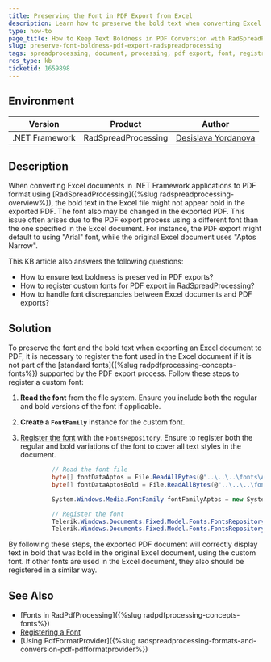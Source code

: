 ```yaml
---
title: Preserving the Font in PDF Export from Excel
description: Learn how to preserve the bold text when converting Excel documents to PDF using RadSpreadProcessing.
type: how-to
page_title: How to Keep Text Boldness in PDF Conversion with RadSpreadProcessing
slug: preserve-font-boldness-pdf-export-radspreadprocessing
tags: spreadprocessing, document, processing, pdf export, font, registration, bold, text
res_type: kb
ticketid: 1659898
---
```


## Environment

| Version | Product | Author | 
| --- | --- | ---- | 
| .NET Framework| RadSpreadProcessing |[Desislava Yordanova](https://www.telerik.com/blogs/author/desislava-yordanova)| 

## Description

When converting Excel documents in .NET Framework applications to PDF format using [RadSpreadProcessing]({%slug radspreadprocessing-overview%}), the bold text in the Excel file might not appear bold in the exported PDF.  The font also may be changed in the exported PDF. This issue often arises due to the PDF export process using a different font than the one specified in the Excel document. For instance, the PDF export might default to using "Arial" font, while the original Excel document uses "Aptos Narrow".

This KB article also answers the following questions:
- How to ensure text boldness is preserved in PDF exports?
- How to register custom fonts for PDF export in RadSpreadProcessing?
- How to handle font discrepancies between Excel documents and PDF exports?

## Solution

To preserve the font and the bold text when exporting an Excel document to PDF, it is necessary to register the font used in the Excel document if it is not part of the [standard fonts]({%slug radpdfprocessing-concepts-fonts%}) supported by the PDF export process. Follow these steps to register a custom font:

1. **Read the font** from the file system. Ensure you include both the regular and bold versions of the font if applicable.

2. **Create a `FontFamily`** instance for the custom font.

3. [Register the font](https://docs.telerik.com/devtools/document-processing/libraries/radpdfprocessing/concepts/fonts#registering-a-font) with the `FontsRepository`. Ensure to register both the regular and bold variations of the font to cover all text styles in the document.

```csharp
            // Read the font file 
            byte[] fontDataAptos = File.ReadAllBytes(@"..\..\..\fonts\Aptos-Narrow.ttf");
            byte[] fontDataAptosBold = File.ReadAllBytes(@"..\..\..\fonts\Aptos-Narrow-Bold.ttf");

            System.Windows.Media.FontFamily fontFamilyAptos = new System.Windows.Media.FontFamily("Aptos Narrow");

            // Register the font 
            Telerik.Windows.Documents.Fixed.Model.Fonts.FontsRepository.RegisterFont(fontFamilyAptos, System.Windows.FontStyles.Normal, System.Windows.FontWeights.Normal, fontDataAptos);
            Telerik.Windows.Documents.Fixed.Model.Fonts.FontsRepository.RegisterFont(fontFamilyAptos, System.Windows.FontStyles.Normal, System.Windows.FontWeights.Bold, fontDataAptosBold);
```

By following these steps, the exported PDF document will correctly display text in bold that was bold in the original Excel document, using the custom font. If other fonts are used in the Excel document, they also should be registered in a similar way.

## See Also

- [Fonts in RadPdfProcessing]({%slug radpdfprocessing-concepts-fonts%})
- [Registering a Font](https://docs.telerik.com/devtools/document-processing/libraries/radpdfprocessing/concepts/fonts#registering-a-font)
- [Using PdfFormatProvider]({%slug radspreadprocessing-formats-and-conversion-pdf-pdfformatprovider%})
